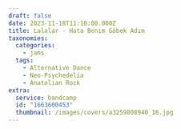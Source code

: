 ```yaml
---
draft: false
date: 2023-11-18T11:10:00.000Z
title: Lalalar - Hata Benim Göbek Adım
taxonomies:
  categories:
    - jams
  tags:
    - Alternative Dance
    - Neo-Psychedelia
    - Anatolian Rock
extra:
  service: bandcamp
  id: "1663600453"
  thumbnail: /images/covers/a3259808940_16.jpg
---
```

